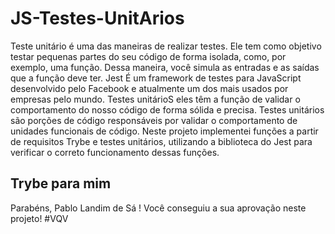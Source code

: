 # JS-Testes-UnitArios

Teste unitário é uma das maneiras de realizar testes. Ele tem como objetivo testar pequenas partes do seu código de forma isolada, como, por exemplo, uma função. Dessa maneira, você simula as entradas e as saídas que a função deve ter.
Jest É um framework de testes para JavaScript desenvolvido pelo Facebook e atualmente um dos mais usados por empresas pelo mundo.
 Testes unitárioS eles têm a função de validar o comportamento do nosso código de forma sólida e precisa. Testes unitários são porções de código responsáveis por validar o comportamento de unidades funcionais de código.
 Neste projeto implementei funções a partir de requisitos Trybe e testes unitários, utilizando a biblioteca do Jest para verificar o correto funcionamento dessas funções.

## Trybe para mim 
Parabéns, Pablo Landim de Sá ! Você conseguiu a sua aprovação neste projeto!
#VQV
